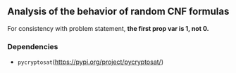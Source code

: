 ## Analysis of the behavior of random CNF formulas

For consistency with problem statement, **the first prop var is 1, not 0.**

### Dependencies
* `pycryptosat`(https://pypi.org/project/pycryptosat/)

